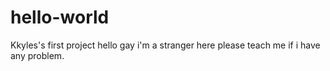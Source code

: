 # hello-world
Kkyles's first project
hello gay i'm a stranger here please teach me if i have any problem.
